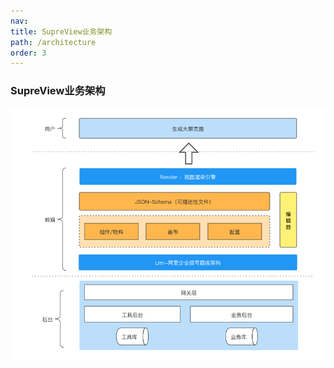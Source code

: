 ```yaml
---
nav:
title: SupreView业务架构
path: /architecture
order: 3
---
```



### SupreView业务架构

![png](../public/images/1.png)
